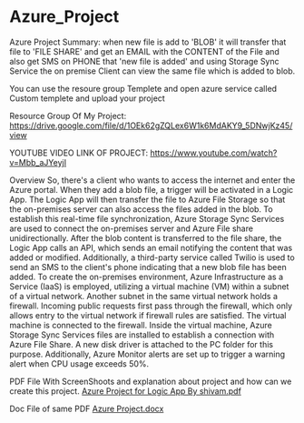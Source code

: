# Azure_Project
Azure Project  Summary: when new file is add to 'BLOB' it will transfer that file to 'FILE SHARE' and get an EMAIL with the CONTENT of the File and also get SMS on PHONE that 'new file is added' and using Storage Sync Service the on premise Client can view the same file which is added to blob.

You can use the resoure group Templete and open azure service called Custom templete and upload your project

Resource Group Of My Project: https://drive.google.com/file/d/1OEk62gZQLex6W1k6MdAKY9_5DNwjKz45/view


YOUTUBE VIDEO LINK OF PROJECT: https://www.youtube.com/watch?v=Mbb_aJYeyjI

Overview
So, there's a client who wants to access the internet and enter the Azure portal. When they add a blob file, a trigger will be activated in a Logic App. The Logic App will then transfer the file to Azure File Storage so that the on-premises server can also access the files added in the blob. To establish this real-time file synchronization, Azure Storage Sync Services are used to connect the on-premises server and Azure File share unidirectionally.
After the blob content is transferred to the file share, the Logic App calls an API, which sends an email notifying the content that was added or modified. Additionally, a third-party service called Twilio is used to send an SMS to the client's phone indicating that a new blob file has been added.
To create the on-premises environment, Azure Infrastructure as a Service (IaaS) is employed, utilizing a virtual machine (VM) within a subnet of a virtual network. Another subnet in the same virtual network holds a firewall. Incoming public requests first pass through the firewall, which only allows entry to the virtual network if firewall rules are satisfied. The virtual machine is connected to the firewall.
Inside the virtual machine, Azure Storage Sync Services files are installed to establish a connection with Azure File Share. A new disk driver is attached to the PC folder for this purpose. Additionally, Azure Monitor alerts are set up to trigger a warning alert when CPU usage exceeds 50%.

PDF File With ScreenShoots and explanation about project and how can we create this project.
[Azure Project for Logic App By shivam.pdf](https://github.com/ShivamPratap2409/Azure_Project/files/13162108/Azure.Project.for.Logic.App.By.shivam.pdf)

Doc File of same PDF
[Azure Project.docx](https://github.com/ShivamPratap2409/Azure_Project/files/13162111/Azure.Project.docx)
